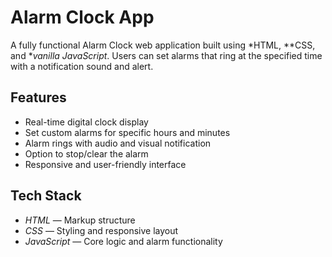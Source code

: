 
# Alarm Clock App

A fully functional Alarm Clock web application built using *HTML, **CSS, and **vanilla JavaScript*. Users can set alarms that ring at the specified time with a notification sound and alert.

## Features

- Real-time digital clock display
- Set custom alarms for specific hours and minutes
- Alarm rings with audio and visual notification
- Option to stop/clear the alarm
- Responsive and user-friendly interface

## Tech Stack

- *HTML* — Markup structure
- *CSS* — Styling and responsive layout
- *JavaScript* — Core logic and alarm functionality
